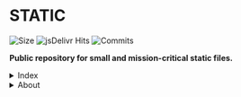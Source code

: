# STATIC
![Size](https://img.shields.io/github/repo-size/Inetol/static?color=FDD840&label=Size&style=flat)
![jsDelivr Hits](https://img.shields.io/jsdelivr/gh/hy/Inetol/static?color=FDD840&label=jsDelivr%20Hits&style=flat)
![Commits](https://img.shields.io/github/commit-activity/m/Inetol/static?color=FDD840&label=Commits&style=flat)

**Public repository for small and mission-critical static files.**

<details><summary>Index</summary>
<p>

* **[Assets](https://github.com/Inetol/static/tree/rolling/assets)<sup>[ALL]</sup>**
* **[Legacy](https://github.com/Inetol/static/tree/rolling/%23legacy)<sup>[PROTECTED]</sup>**

</p>
</details>

<details><summary>About</summary>
<p>

* Operated by **[@Inetol](https://github.com/Inetol)** and monitored by **UPSTREAM**

</p>
</details>
